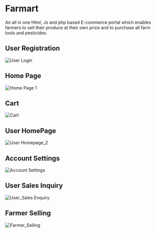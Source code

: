# Farmart
An all in one Html, Js and php based E-commerce portal which enables farmers to sell their produce at their own price and to purchase all farm tools and pesticides.
<br>
## User Registration
![User Login](https://user-images.githubusercontent.com/65329637/169022820-3cbbf727-8fb6-4ce6-af32-464476bcad31.png)
## Home Page
![Home Page 1](https://user-images.githubusercontent.com/65329637/169022893-c7627761-0f00-447a-a256-8c7187207b75.png)
## Cart
![Cart](https://user-images.githubusercontent.com/65329637/169022931-b871977d-c9ce-4ff3-a0b8-fa3f07e98594.png)
## User HomePage
![User Homepage_2](https://user-images.githubusercontent.com/65329637/169023033-811a688f-a064-4d39-b333-029acdec3892.png)
## Account Settings
![Account Settings](https://user-images.githubusercontent.com/65329637/169023056-bfd34f27-c93c-4c8f-9725-1cd3187621e7.png)
## User Sales Inquiry
![User_Sales Enquiry](https://user-images.githubusercontent.com/65329637/169023280-4581791d-4fdb-4021-8b0d-037da9c4192f.png)
## Farmer Selling
![Farmer_Selling](https://user-images.githubusercontent.com/65329637/169023408-51ecb2a0-76d2-4ad6-86cf-4e452e340832.png)
